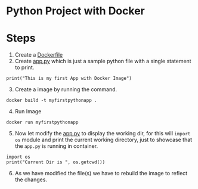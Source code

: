 # Python Project with Docker

# Steps
1. Create a [Dockerfile](/DevOps/Docker_HandsOn/Python_Project_1/Dockerfile)
2. Create [app.py](/DevOps/Docker_HandsOn/Python_Project_1/app.py) which is just a sample python file with a single statement to print.
```
print("This is my first App with Docker Image")
```
3. Create a image by running the command.
```
docker build -t myfirstpythonapp .
```
4. Run Image
```
docker run myfirstpythonapp
```
5. Now let modify the [app.py](/DevOps/Docker_HandsOn/Python_Project_1/app.py) to display the working dir, for this will `import os` module and print the current working directory, just to showcase that the `app.py` is running in container.
```
import os
print("Current Dir is ", os.getcwd())
```
6. As we have modified the file(s) we have to rebuild the image to reflect the changes.

